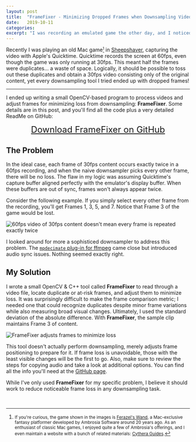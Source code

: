 ```yaml
---
layout: post
title:  "FrameFixer - Minimizing Dropped Frames when Downsampling Video"
date:   2019-10-11
categories: 
excerpt: "I was recording an emulated game the other day, and I noticed that Quicktime captures at 60fps, even though the game only ran at 30fps.  Half of the frames were duplicates!  I thought it would be easy to downsample to 30fps, keeping just the original content, but I couldn't find any tool that did exactly what I wanted.  Ultimately, I wrote a small OpenCV-based program for the task."
---
```


Recently I was playing an old Mac game<small>[^1]</small> in [Sheepshaver](https://www.emaculation.com/doku.php/sheepshaver), capturing the video with Apple's Quicktime.  Quicktime records the screen at 60fps, even though the game was only running at 30fps.  This meant half the frames were duplicates... a waste of space.  Logically, it should be possible to toss out these duplicates and obtain a 30fps video consisting only of the original content, yet every downsampling tool I tried ended up with dropped frames!

<hr>

I ended up writing a small OpenCV-based program to process videos and adjust frames for minimizing loss from downsampling: **FrameFixer**.  Some details are in this post, and you'll find all the code plus a very detailed ReadMe on GitHub:

<center>
<font size="+2"><a href="https://github.com/spolsley/framefixer" target="_blank">Download FrameFixer on GitHub</a></font>
</center>

## The Problem

In the ideal case, each frame of 30fps content occurs exactly twice in a 60fps recording, and when the naive downsampler picks every other frame, there will be no loss.  The flaw in my logic was assuming Quicktime's capture buffer aligned perfectly with the emulator's display buffer.  When these buffers are out of sync, frames won't always appear twice.

Consider the following example.  If you simply select every other frame from the recording, you'll get Frames 1, 3, 5, and 7.  Notice that Frame 3 of the game would be lost.

![60fps video of 30fps content doesn't mean every frame is repeated exactly twice](../../../res/images/posts/framefixer/sample.jpg)

I looked around for more a sophisticed downsampler to address this problem.  The [`mpdecimate` plug-in for ffmpeg](https://ffmpeg.org/ffmpeg-filters.html#mpdecimate) came close but introduced audio sync issues.  Nothing seemed exactly right.

## My Solution

I wrote a small OpenCV & C++ tool called **FrameFixer** to read through a video file, locate duplicate or at-risk frames, and adjust them to minimize loss.  It was surprisingly difficult to make the frame comparison metric; I needed one that could recognize duplicates despite minor frame variations while also measuring broad visual changes.  Ultimately, I used the standard deviation of the absolute difference.  With **FrameFixer**, the sample clip maintains Frame 3 of content.

![FrameFixer adjusts frames to minimize loss](../../../res/images/posts/framefixer/restored_frame.jpg)

This tool doesn't actually perform downsampling, merely adjusts frame positioning to prepare for it.  If frame loss is unavoidable, those with the least visible changes will be the first to go.  Also, make sure to review the steps for copying audio and take a look at additional options.  You can find all the info you'll need at the [GitHub page](https://github.com/spolsley/framefixer).

While I've only used **FrameFixer** for my specific problem, I believe it should work to reduce noticeable frame loss in any downsampling task.

<br>

[^1]: <small>If you're curious, the game shown in the images is [Ferazel's Wand](https://en.wikipedia.org/wiki/Ferazel%27s_Wand), a Mac-exclusive fantasy platformer developed by Ambrosia Software around 20 years ago.  As an enthusiast of classic Mac games, I enjoyed quite a few of Ambrosia's offerings, and I even maintain a website with a bunch of related materials: [Cythera Guides](http://www.cytheraguides.com).</small>